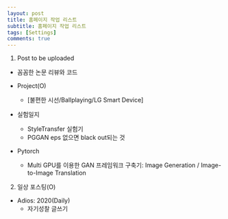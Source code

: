 ```yaml
---
layout: post
title: 홈페이지 작업 리스트
subtitle: 홈페이지 작업 리스트
tags: [Settings]
comments: true
---
```


1. Post to be uploaded
  - 꼼꼼한 논문 리뷰와 코드  
  
  - Project(O)  
      - [불편한 시선/Ballplaying/LG Smart Device]  
      
  - 실험일지 
      - StyleTransfer 실험기
      - PGGAN eps 없으면 black out되는 것  
      
  - Pytorch 
     - Multi GPU를 이용한 GAN 프레임워크 구축기: Image Generation / Image-to-Image Translation
  
2. 일상 포스팅(O)
  - Adios: 2020(Daily)
    - 자기성찰 글쓰기

